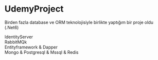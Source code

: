 <h1>UdemyProject</h1>

Birden fazla database ve ORM teknolojisiyle birlikte yaptığım bir proje oldu (.Net6)

IdentityServer<br>
RabbitMQk<br>
Entityframework & Dapper<br>
Mongo & Postgresql & Mssql & Redis<br>
<br>

